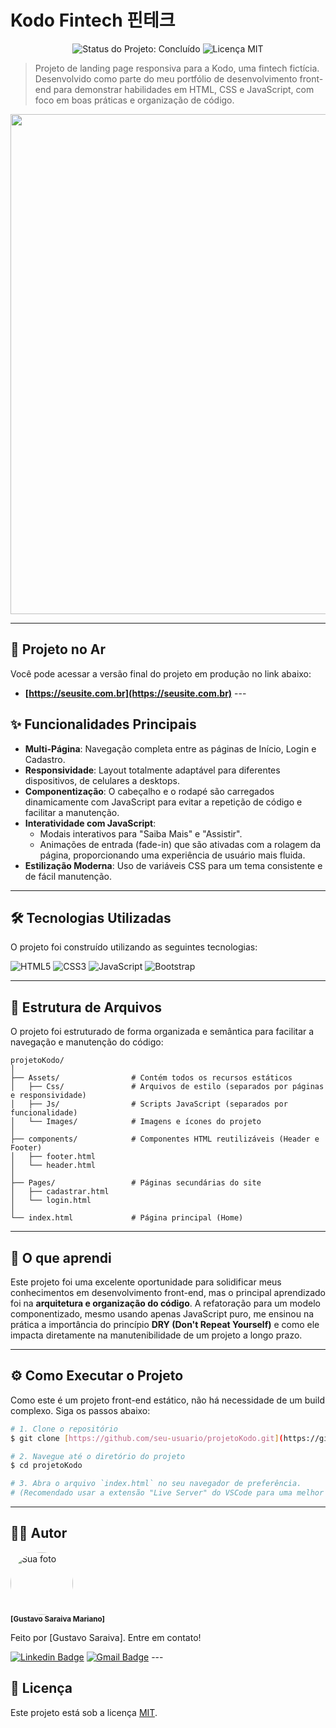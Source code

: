 # Kodo Fintech 핀테크

<p align="center">
  <img src="https://img.shields.io/badge/status-concluído-brightgreen" alt="Status do Projeto: Concluído">
  <img src="https://img.shields.io/badge/licença-MIT-blue" alt="Licença MIT">
</p>

> Projeto de landing page responsiva para a Kodo, uma fintech fictícia. Desenvolvido como parte do meu portfólio de desenvolvimento front-end para demonstrar habilidades em HTML, CSS e JavaScript, com foco em boas práticas e organização de código.

<p align="center">
  <img src="[LINK-PARA-O-VIDEO-OU-GIF]" width="800px">
</p>

---

## 🚀 Projeto no Ar

Você pode acessar a versão final do projeto em produção no link abaixo:

- **[https://seusite.com.br](https://seusite.com.br)** ---

## ✨ Funcionalidades Principais

- **Multi-Página**: Navegação completa entre as páginas de Início, Login e Cadastro.
- **Responsividade**: Layout totalmente adaptável para diferentes dispositivos, de celulares a desktops.
- **Componentização**: O cabeçalho e o rodapé são carregados dinamicamente com JavaScript para evitar a repetição de código e facilitar a manutenção.
- **Interatividade com JavaScript**:
  - Modais interativos para "Saiba Mais" e "Assistir".
  - Animações de entrada (fade-in) que são ativadas com a rolagem da página, proporcionando uma experiência de usuário mais fluida.
- **Estilização Moderna**: Uso de variáveis CSS para um tema consistente e de fácil manutenção.

---

## 🛠️ Tecnologias Utilizadas

O projeto foi construído utilizando as seguintes tecnologias:

![HTML5](https://img.shields.io/badge/HTML5-E34F26?style=for-the-badge&logo=html5&logoColor=white)
![CSS3](https://img.shields.io/badge/CSS3-1572B6?style=for-the-badge&logo=css3&logoColor=white)
![JavaScript](https://img.shields.io/badge/JavaScript-F7DF1E?style=for-the-badge&logo=javascript&logoColor=black)
![Bootstrap](https://img.shields.io/badge/Bootstrap-563D7C?style=for-the-badge&logo=bootstrap&logoColor=white)

---

## 📂 Estrutura de Arquivos

O projeto foi estruturado de forma organizada e semântica para facilitar a navegação e manutenção do código:

```
projetoKodo/
│
├── Assets/                # Contém todos os recursos estáticos
│   ├── Css/               # Arquivos de estilo (separados por páginas e responsividade)
│   ├── Js/                # Scripts JavaScript (separados por funcionalidade)
│   └── Images/            # Imagens e ícones do projeto
│
├── components/            # Componentes HTML reutilizáveis (Header e Footer)
│   ├── footer.html
│   └── header.html
│
├── Pages/                 # Páginas secundárias do site
│   ├── cadastrar.html
│   └── login.html
│
└── index.html             # Página principal (Home)
```

---

## 🧠 O que aprendi

Este projeto foi uma excelente oportunidade para solidificar meus conhecimentos em desenvolvimento front-end, mas o principal aprendizado foi na **arquitetura e organização do código**. A refatoração para um modelo componentizado, mesmo usando apenas JavaScript puro, me ensinou na prática a importância do princípio **DRY (Don't Repeat Yourself)** e como ele impacta diretamente na manutenibilidade de um projeto a longo prazo.

---

## ⚙️ Como Executar o Projeto

Como este é um projeto front-end estático, não há necessidade de um build complexo. Siga os passos abaixo:

```bash
# 1. Clone o repositório
$ git clone [https://github.com/seu-usuario/projetoKodo.git](https://github.com/seu-usuario/projetoKodo.git)

# 2. Navegue até o diretório do projeto
$ cd projetoKodo

# 3. Abra o arquivo `index.html` no seu navegador de preferência.
# (Recomendado usar a extensão "Live Server" do VSCode para uma melhor experiência)
```

---

## 👨‍💻 Autor

<p>
    <img style="border-radius: 50%;" src="https://avatars.githubusercontent.com/u/saraivagustavo?v=4" width="100px;" alt="Sua foto"/>
    <br />
    <sub><b>[Gustavo Saraiva Mariano]</b></sub>
</p>

Feito por [Gustavo Saraiva]. Entre em contato!

[![Linkedin Badge](https://img.shields.io/badge/-GustavoSaraiva-blue?style=flat-square&logo=Linkedin&logoColor=white&link=https://www.linkedin.com/in/seu-linkedin/)](https://www.linkedin.com/in/gustavo-saraiva-mariano/) [![Gmail Badge](https://img.shields.io/badge/-saraivaifes@gmail.com-c14438?style=flat-square&logo=Gmail&logoColor=white&link=mailto:saraivaifes@gmail.com)](mailto:saraivaifes@gmail.com) ---

## 📄 Licença

Este projeto está sob a licença [MIT](LICENSE).
